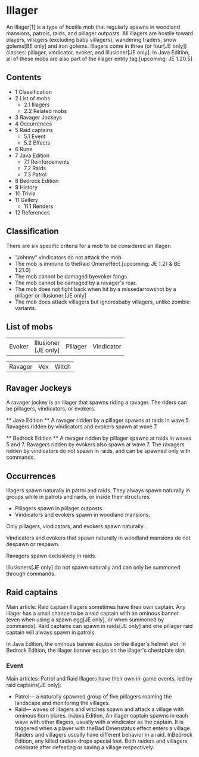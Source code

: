 # Illager
An illager[1] is a type of hostile mob that regularly spawns in woodland mansions, patrols, raids, and pillager outposts. All illagers are hostile toward players, villagers (excluding baby villagers), wandering traders, snow golems‌[BE  only] and iron golems.  Illagers come in three (or four‌[JE  only]) classes: pillager, vindicator, evoker, and illusioner‌[JE  only]. In Java Edition, all of these mobs are also part of the illager entity tag.‌[upcoming: JE 1.20.5]

## Contents
- 1 Classification
- 2 List of mobs
	- 2.1 Illagers
	- 2.2 Related mobs
- 3 Ravager Jockeys
- 4 Occurrences
- 5 Raid captains
	- 5.1 Event
	- 5.2 Effects
- 6 Rune
- 7 Java Edition
	- 7.1 Reinforcements
	- 7.2 Raids
	- 7.3 Patrol
- 8 Bedrock Edition
- 9 History
- 10 Trivia
- 11 Gallery
	- 11.1 Renders
- 12 References

## Classification
There are six specific criteria for a mob to be considered an illager:

- "Johnny" vindicators do not attack the mob.
- The mob is immune to theRaid Omeneffect.‌[upcoming: JE 1.21 & BE 1.21.0]
- The mob cannot be damaged byevoker fangs.
- The mob cannot be damaged by a ravager's roar.
- The mob does not fight back when hit by a missedarrowshot by a pillager or illusioner.‌[JE  only]
- The mob does attack villagers but ignoresbaby villagers, unlike zombie variants.

## List of mobs
|        |                            |          |            |
|--------|----------------------------|----------|------------|
| Evoker | Illusioner<br/>‌[JE  only] | Pillager | Vindicator |

|         |     |       |
|---------|-----|-------|
| Ravager | Vex | Witch |

## Ravager Jockeys
A ravager jockey is an illager that spawns riding a ravager. The riders can be pillagers, vindicators, or evokers. 

** Java Edition **
A ravager ridden by a pillager spawns at raids in wave 5. Ravagers ridden by vindicators and evokers spawn at wave 7.

** Bedrock Edition **
A ravager ridden by pillager spawns at raids in waves 5 and 7. Ravagers ridden by evokers also spawn at wave 7. The ravagers ridden by vindicators do not spawn in raids, and can be spawned only with commands.

## Occurrences
Illagers spawn naturally in patrol and raids. They always spawn naturally in groups while in patrols and raids, or inside their structures.

- Pillagers spawn in pillager outposts.
- Vindicators and evokers spawn in woodland mansions.

Only pillagers, vindicators, and evokers spawn naturally.

Vindicators and evokers that spawn naturally in woodland mansions do not despawn or respawn.

Ravagers spawn exclusively in raids.

Illusioners‌[JE  only] do not spawn naturally and can only be summoned through commands.

## Raid captains
Main article: Raid captain
Illagers sometimes have their own captain. Any illager has a small chance to be a raid captain with an ominous banner (even when using a spawn egg‌[JE  only], or when summoned by commands). Raid captains can spawn in raids‌[JE  only] and one pillager raid captain will always spawn in patrols.

In Java Edition, the ominous banner equips on the illager's helmet slot. In Bedrock Edition, the illager banner equips on the illager's chestplate slot.

### Event
Main articles: Patrol and Raid
Illagers have their own in-game events, led by raid captains‌[JE  only]:

- Patrol— a naturally spawned group of five pillagers roaming the landscape and monitoring the villages.
- Raid— waves of illagers and witches spawn and attack a village with ominous horn blares. inJava Edition, An illager captain spawns in each wave with other illagers, usually with a vindicator as the captain. It is triggered when a player with theBad Omenstatus effect enters a village. Raiders and villagers usually have different behavior in a raid. InBedrock Edition, any killed raiders drops special loot. Both raiders and villagers celebrate after defeating or saving a village respectively.

